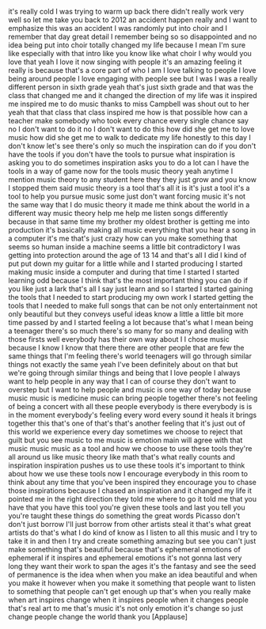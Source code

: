 
it&#39;s really cold I was trying to warm up
back there didn&#39;t really work very well
so let me take you back to 2012 an
accident happen really and I want to
emphasize this was an accident
I was randomly put into choir and I
remember that day great detail I
remember being so so disappointed and no
idea being put into choir totally
changed my life because I mean I&#39;m sure
like especially with that intro like you
know like what choir I why would you
love that yeah I love it now singing
with people it&#39;s an amazing feeling
it really is because that&#39;s a core part
of who I am I love talking to people I
love being around people I love engaging
with people see but I was I was a really
different person in sixth grade yeah
that&#39;s just sixth grade and that was the
class that changed me and it changed the
direction of my life was it inspired me
inspired me to do music thanks to miss
Campbell was shout out to her yeah that
that class that class inspired me how is
that possible how can a teacher make
somebody who took every chance every
single chance say no I don&#39;t want to do
it no I don&#39;t want to do this how did
she get me to love music how did she get
me to walk to dedicate my life
honestly to this day I don&#39;t know let&#39;s
see there&#39;s only so much the inspiration
can do if you don&#39;t have the tools if
you don&#39;t have the tools to pursue what
inspiration is asking you to do
sometimes inspiration asks you to do a
lot can I have the tools in a way of
game now for the tools music theory yeah
anytime I mention music theory to any
student here they they just grow and you
know I stopped them said music theory is
a tool that&#39;s all it is it&#39;s just a tool
it&#39;s a tool to help you pursue music
some just don&#39;t want forcing music it&#39;s
not the same way that I do music theory
it made me think about the world in a
different way music theory help me help
me listen songs differently because in
that same time my brother my oldest
brother is getting me into production
it&#39;s basically making all music
everything that you hear a song in a
computer it&#39;s me that&#39;s just crazy how
can you make something that seems so
human inside a machine seems a little
bit contradictory I was getting into
protection around the age of 13 14 and
that&#39;s all I did I kind of put put down
my guitar for a little while and I
started producing I started making music
inside a computer and during that time I
started I started learning odd because I
think that&#39;s the most important thing
you can do if you like just a lark
that&#39;s all I say just learn and so I
started I started gaining the tools that
I needed to start producing my own work
I started getting the tools that I
needed to make full songs that can be
not only entertainment not only
beautiful but they conveys useful ideas
know a little a little bit more time
passed by and I started feeling a lot
because that&#39;s what I mean being a
teenager there&#39;s so much there&#39;s so many
for so many and dealing with those
firsts well everybody has their own way
about I I chose music because I know I
know that there there are other people
that are few
the same things that I&#39;m feeling there&#39;s
world teenagers will go through similar
things not exactly the same
yeah I&#39;ve been definitely about on that
but we&#39;re going through similar things
and being that I love people I always
want to help people in any way that I
can of course they don&#39;t want to
overstep but I want to help people and
music is one way of today because music
music is medicine music can bring people
together there&#39;s not feeling of being a
concert with all these people everybody
is there everybody is is in the moment
everybody&#39;s feeling every word every
sound it heals it brings together this
that&#39;s one of that&#39;s that&#39;s another
feeling that it&#39;s just out of this world
we experience every day sometimes we
choose to reject that guilt but you see
music to me music is emotion main will
agree with that music music music as a
tool
and how we choose to use these tools
they&#39;re all around us like music theory
like math that&#39;s what really counts and
inspiration inspiration pushes us to use
these tools it&#39;s important to think
about how we use these tools
now I encourage everybody in this room
to think about any time that you&#39;ve been
inspired they encourage you to chase
those inspirations because I chased an
inspiration and it changed my life it
pointed me in the right direction they
told me where to go it told me that you
have that you have this tool you&#39;re
given these tools and last you tell you
you&#39;re taught these things do something
the great words Picasso don&#39;t don&#39;t just
borrow I&#39;ll just borrow from other
artists steal it that&#39;s what great
artists do that&#39;s what I do kind of know
as I listen to all this music and I try
to take it in and then I try and create
something amazing but see you can&#39;t just
make something that&#39;s beautiful because
that&#39;s ephemeral emotions of ephemeral
if it inspires and ephemeral emotions
it&#39;s not gonna last very long they want
their work to span the ages it&#39;s the
fantasy and see the seed of permanence
is the idea when when you make an idea
beautiful and when you make it however
when you make it something that people
want to listen to something that people
can&#39;t get enough up that&#39;s when you
really make when art inspires change
when it inspires people when it changes
people that&#39;s real art to me that&#39;s
music
it&#39;s not only emotion it&#39;s change so
just change people change the world
thank you
[Applause]
